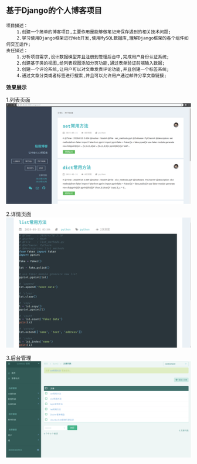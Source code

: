 基于Django的个人博客项目
------------------------------------------------------------------
    项目描述：		
        1.创建一个简单的博客项目,主要作用是能够做笔记来保存遇到的相关技术问题;	
        2.学习使用Django框架进行Web开发,使用MySQL数据库,理解Django框架的各个组件如何交互运作;	
    责任描述：		
        1.分析项目需求,设计数据模型并且注册到管理后台中,完成用户身份认证系统;	
        2.创建基于类的视图,给列表视图添加分页功能,通过表单验证前端输入数据;	
        3.创建一个评论系统,让用户可以对文章发表评论功能,并且创建一个标签系统;	
        4.通过文章分类或者标签进行搜索,并且可以允许用户通过邮件分享文章链接;
        
**效果展示**

1.列表页面
![Image text](https://raw.githubusercontent.com/wcleonard/images/master/2019-05-31%2003-08-05%E5%B1%8F%E5%B9%95%E6%88%AA%E5%9B%BE.png)

2.详情页面
![Image text](https://raw.githubusercontent.com/wcleonard/images/master/2019-05-31%2003-09-44%E5%B1%8F%E5%B9%95%E6%88%AA%E5%9B%BE.png)

3.后台管理
![Image text](https://raw.githubusercontent.com/wcleonard/images/master/2019-05-31%2003-10-15%E5%B1%8F%E5%B9%95%E6%88%AA%E5%9B%BE.png)

